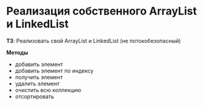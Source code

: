 # Реализация собственного ArrayList и LinkedList

**ТЗ**:
Реализовать свой ArrayList и LinkedList (не потокобезопасный)

**Методы**
- добавить элемент
- добавить элемент по индексу
- получить элемент
- удалить элемент
- очистить всю коллекцию
- отсортировать
